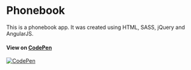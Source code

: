 # Phonebook

This is a phonebook app. It was created using HTML, SASS, jQuery and AngularJS.

#### View on [CodePen](http://codepen.io/alyssawilliams/pen/wKKEVx)

[![CodePen](http://i173.photobucket.com/albums/w68/aswdev/github/pb.jpg)](http://codepen.io/alyssawilliams/pen/wKKEVx)
